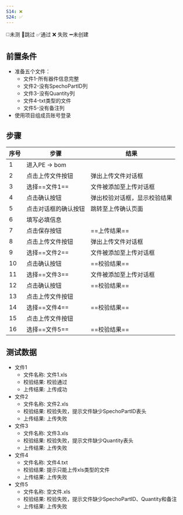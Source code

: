 ```yaml
---
S14: ❌
S24: ✅
---
```

◻️未测    🚫跳过     ✅通过    ❌ 失败    ➖未创建

## 前置条件

- 准备五个文件：
	- 文件1-所有器件信息完整
	- 文件2-没有SpechoPartID列
	- 文件3-没有Quantity列
	- 文件4-txt类型的文件
	- 文件5-没有备注列
- 使用项目组成员账号登录

## 步骤

| 序号  | 步骤          | 结果             |
| --- | ----------- | -------------- |
| 1   | 进入PE -> bom |                |
| 2   | 点击上传文件按钮    | 弹出上传文件对话框      |
| 3   | 选择==文件1==   | 文件被添加至上传对话框    |
| 4   | 点击确认按钮      | 弹出校验对话框，显示校验结果 |
| 5   | 点击对话框的确认按钮  | 跳转至上传确认页面      |
| 6   | 填写必填信息      |                |
| 7   | 点击保存按钮      | ==上传结果==       |
| 8   | 点击上传文件按钮    | 弹出上传文件对话框      |
| 9   | 选择==文件2==   | 文件被添加至上传对话框    |
| 10  | 点击确认按钮      | ==校验结果==       |
| 11  | 选择==文件3==   | 文件被添加至上传对话框    |
| 12  | 点击确认按钮      | ==校验结果==       |
| 13  | 点击上传文件按钮    |                |
| 14  | 选择==文件4==   | ==校验结果==       |
| 15  | 点击上传文件按钮    |                |
| 16  | 选择==文件5==   | ==校验结果==       |

## 测试数据

- 文件1
	- 文件名称: 文件1.xls
	- 校验结果: 校验通过
	- 上传结果: 上传成功
- 文件2
	- 文件名称: 文件2.xls
	- 校验结果: 校验失败，提示文件缺少SpechoPartID表头
	- 上传结果: 上传失败
- 文件3
	- 文件名称: 文件3.xls
	- 校验结果: 校验失败，提示文件缺少Quantity表头
	- 上传结果: 上传失败
- 文件4
	- 文件名称: 文件4.txt
	- 校验结果: 提示只能上传xls类型的文件
	- 上传结果: 上传失败
- 文件5
	- 文件名称: 空文件.xls
	- 校验结果: 校验失败，提示文件缺少SpechoPartID、Quantity和备注
	- 上传结果: 上传失败
